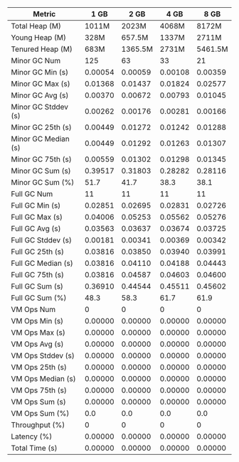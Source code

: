| Metric | 1 GB | 2 GB | 4 GB | 8 GB |
|------|----|----|----|----|
| Total Heap (M) | 1011M | 2023M | 4068M | 8172M |
| Young Heap (M) | 328M | 657.5M | 1337M | 2711M |
| Tenured Heap (M) | 683M | 1365.5M | 2731M | 5461.5M |
| Minor GC Num | 125 | 63 | 33 | 21 |
| Minor GC Min (s) | 0.00054 | 0.00059 | 0.00108 | 0.00359 |
| Minor GC Max (s) | 0.01368 | 0.01437 | 0.01824 | 0.02577 |
| Minor GC Avg (s) | 0.00370 | 0.00672 | 0.00793 | 0.01045 |
| Minor GC Stddev (s) | 0.00262 | 0.00176 | 0.00281 | 0.00166 |
| Minor GC 25th (s) | 0.00449 | 0.01272 | 0.01242 | 0.01288 |
| Minor GC Median (s) | 0.00449 | 0.01292 | 0.01263 | 0.01307 |
| Minor GC 75th (s) | 0.00559 | 0.01302 | 0.01298 | 0.01345 |
| Minor GC Sum (s) | 0.39517 | 0.31803 | 0.28282 | 0.28116 |
| Minor GC Sum (%) | 51.7 | 41.7 | 38.3 | 38.1 |
| Full GC Num | 11 | 11 | 11 | 11 |
| Full GC Min (s) | 0.02851 | 0.02695 | 0.02831 | 0.02726 |
| Full GC Max (s) | 0.04006 | 0.05253 | 0.05562 | 0.05276 |
| Full GC Avg (s) | 0.03563 | 0.03637 | 0.03674 | 0.03725 |
| Full GC Stddev (s) | 0.00181 | 0.00341 | 0.00369 | 0.00342 |
| Full GC 25th (s) | 0.03816 | 0.03850 | 0.03940 | 0.03991 |
| Full GC Median (s) | 0.03816 | 0.04110 | 0.04188 | 0.04443 |
| Full GC 75th (s) | 0.03816 | 0.04587 | 0.04603 | 0.04600 |
| Full GC Sum (s) | 0.36910 | 0.44544 | 0.45511 | 0.45602 |
| Full GC Sum (%) | 48.3 | 58.3 | 61.7 | 61.9 |
| VM Ops Num | 0 | 0 | 0 | 0 |
| VM Ops Min (s) | 0.00000 | 0.00000 | 0.00000 | 0.00000 |
| VM Ops Max (s) | 0.00000 | 0.00000 | 0.00000 | 0.00000 |
| VM Ops Avg (s) | 0.00000 | 0.00000 | 0.00000 | 0.00000 |
| VM Ops Stddev (s) | 0.00000 | 0.00000 | 0.00000 | 0.00000 |
| VM Ops 25th (s) | 0.00000 | 0.00000 | 0.00000 | 0.00000 |
| VM Ops Median (s) | 0.00000 | 0.00000 | 0.00000 | 0.00000 |
| VM Ops 75th (s) | 0.00000 | 0.00000 | 0.00000 | 0.00000 |
| VM Ops Sum (s) | 0.00000 | 0.00000 | 0.00000 | 0.00000 |
| VM Ops Sum (%) | 0.0 | 0.0 | 0.0 | 0.0 |
| Throughput (%) | 0 | 0 | 0 | 0 |
| Latency (%) | 0.00000 | 0.00000 | 0.00000 | 0.00000 |
| Total Time (s) | 0.00000 | 0.00000 | 0.00000 | 0.00000 |
